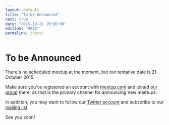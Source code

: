 ```yaml
---
layout: default
title: "To be Announced"
next: true
date: "2015-10-21 19:00:00"
edition: "#016"
permalink: /next/
---
```


<div class="description">
<!--   <h1>#014: Free Discussions</h1>
  <p>This meetup will take place <strong>Thursday, 27 August 2015</strong> at
    <strong>19:00</strong>.
    <a href="http://www.meetup.com/bucharestfp/events/224710993/"><abbr title="Répondez, S’il Vous Plaît">RSVP</abbr> on the meetup page</a>,
    where you will also find exact details about this meetup's location.</p>
    <p>No presentation has been scheduled for this meetup, just free discussions.</p>
  <p>See you there!</p> -->
  <!-- <h1>#015: Erlang — An Engineering Perspective</h1>
  <p>This meetup will take place at the <strong>Eloquentix</strong> office,
    <strong>Wednesday, 30 September 2015</strong> at <strong>19:00</strong>.
    <a href="http://www.meetup.com/bucharestfp/events/225199155/"><abbr title="Répondez, S’il Vous Plaît">RSVP</abbr> on the meetup page</a>,
    where you will also find exact details about this meetup's location.</p>
  <p>See you there!</p> -->
  <h1>To be Announced</h1>
  <p>There's no scheduled meetup at the moment, but our tentative date is 21 October 2015.</p>
  <p>Make sure you've registered an account with <a href="http://www.meetup.com/">meetup.com</a>
    and joined <a href="http://www.meetup.com/bucharestfp/">our group</a> there, as that is the
    primary channel for announcing new meetups.</p>
  <p>In addition, you may want to follow our <a href="https://twitter.com/bucharestfp">Twitter account</a>
    and subscribe to our <a href="https://groups.google.com/forum/#!forum/bucharestfp">mailing list</a>.</p>
  <p>See you soon!</p>
</div>

<!-- <div class="clear-fix"></div>

<div class="presentation">
  <h1>Erlang — An Engineering Perspective</h1>
  <div class="details">
    <div class="left">
      <div class="biography">
        <h2 class="speaker">Lucian Pârvu</h2>
        <h3>Biography</h3>
        <p>Lucian is a software Engineer at <a href="http://www.luxoft.com">Luxoft</a>.
        He has 15 years of experience in developing networking software covering
        areas like network management, security, VPN and lately SDN (Software Defined
        Networking) and NFV (Network Function Virtualization).</p>
        <p>He's also a co-organizer of the <a href="http://www.meetup.com/Bucharest-Erlang-User-Group/">Bucharest Erlang User Group</a>
        and <a href="http://www.meetup.com/Bucharest-Network-Virtualization/">Bucharest Network Virtualization</a>
        meetups.</p>
        <p>You can find him on Twitter at <a href="https://twitter.com/lucianparvu">@lucianparvu</a>.</p>
      </div>
      <div class="abstract">
        <h3>Abstract</h3>
        <p>Software lifetime can be measured in years, in same cases in tens of
        years. The effort starts with the development of the first version, but
        later, most of the time is spent on maintenance, debugging, enhancements,
        refactoring, testing and reading code.</p>
        <p>Engineers are always looking for the best tools for the job. Choosing
        the right stack of languages and tools has a big impact on the architecture,
        usability, performance, operations, quality and costs of the software you
        develop and also affects your joy of programming.</p>
        <p>Following this engineering perspective, in this presentation we'll
        explore Erlang and OTP as a tool that can help you build better software.
        Things like "concurrent programming", "message passing", "fault tolerance",
        "distributed systems", "hot code swapping", "high availability", "scalability",
        "pattern matching", and  of course "functional programming" are going to
        introduce you in the Erlang world and hopefully will convince you to use
        Erlang in your projects.</p>
      </div>
    </div>
  </div>
</div>
 -->
